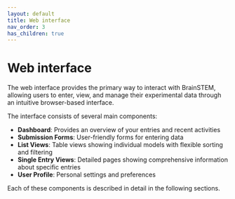 ```yaml
---
layout: default
title: Web interface
nav_order: 3
has_children: true
---
```


# Web interface

The web interface provides the primary way to interact with BrainSTEM, allowing users to enter, view, and manage their experimental data through an intuitive browser-based interface.

The interface consists of several main components:

- __Dashboard__: Provides an overview of your entries and recent activities
- __Submission Forms__: User-friendly forms for entering data  
- __List Views__: Table views showing individual models with flexible sorting and filtering
- __Single Entry Views__: Detailed pages showing comprehensive information about specific entries
- __User Profile__: Personal settings and preferences

Each of these components is described in detail in the following sections.
